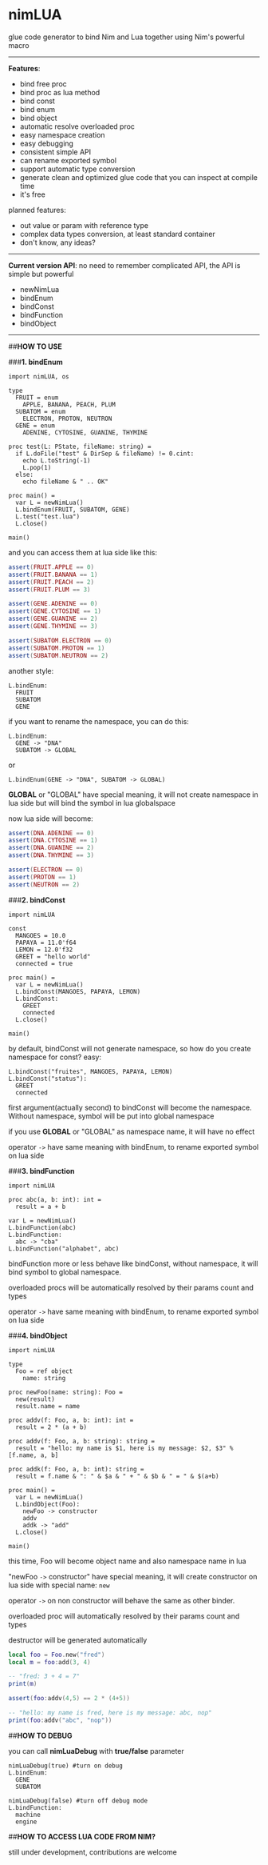 
# nimLUA
glue code generator to bind Nim and Lua together using Nim's powerful macro

- - -

**Features**:

* bind free proc
* bind proc as lua method
* bind const
* bind enum
* bind object
* automatic resolve overloaded proc
* easy namespace creation
* easy debugging
* consistent simple API
* can rename exported symbol
* support automatic type conversion
* generate clean and optimized glue code that you can inspect at compile time
* it's free

planned features:

* out value or param with reference type
* complex data types conversion, at least standard container
* don't know, any ideas?

- - -
**Current version API**:
no need to remember complicated API, the API is simple but powerful

* newNimLua
* bindEnum
* bindConst
* bindFunction
* bindObject

- - -

##**HOW TO USE**

###**1. bindEnum**

```nimrod
import nimLUA, os

type
  FRUIT = enum
    APPLE, BANANA, PEACH, PLUM
  SUBATOM = enum
    ELECTRON, PROTON, NEUTRON
  GENE = enum
    ADENINE, CYTOSINE, GUANINE, THYMINE

proc test(L: PState, fileName: string) =
  if L.doFile("test" & DirSep & fileName) != 0.cint:
    echo L.toString(-1)
    L.pop(1)
  else:
    echo fileName & " .. OK"
       
proc main() =
  var L = newNimLua()
  L.bindEnum(FRUIT, SUBATOM, GENE)
  L.test("test.lua")
  L.close()

main()
```
and you can access them at lua side like this:

```lua
assert(FRUIT.APPLE == 0)
assert(FRUIT.BANANA == 1)
assert(FRUIT.PEACH == 2)
assert(FRUIT.PLUM == 3)

assert(GENE.ADENINE == 0)
assert(GENE.CYTOSINE == 1)
assert(GENE.GUANINE == 2)
assert(GENE.THYMINE == 3)

assert(SUBATOM.ELECTRON == 0)
assert(SUBATOM.PROTON == 1)
assert(SUBATOM.NEUTRON == 2)
```

another style:

```nimrod
L.bindEnum:
  FRUIT
  SUBATOM
  GENE
```
if you want to rename the namespace, you can do this:
```nimrod
L.bindEnum:
  GENE -> "DNA"
  SUBATOM -> GLOBAL
```
or
```nimrod
L.bindEnum(GENE -> "DNA", SUBATOM -> GLOBAL)
```
**GLOBAL** or "GLOBAL" have special meaning, it will not create namespace in lua side but will bind the symbol in lua globalspace

now lua side will become:

```lua
assert(DNA.ADENINE == 0)
assert(DNA.CYTOSINE == 1)
assert(DNA.GUANINE == 2)
assert(DNA.THYMINE == 3)

assert(ELECTRON == 0)
assert(PROTON == 1)
assert(NEUTRON == 2)
```

###**2. bindConst**

```nimrod
import nimLUA

const
  MANGOES = 10.0
  PAPAYA = 11.0'f64
  LEMON = 12.0'f32
  GREET = "hello world"
  connected = true

proc main() =
  var L = newNimLua()
  L.bindConst(MANGOES, PAPAYA, LEMON)
  L.bindConst:
    GREET
    connected
  L.close()

main()
```

by default, bindConst will not generate namespace, so how do you create namespace for const? easy:

```nimrod
L.bindConst("fruites", MANGOES, PAPAYA, LEMON)
L.bindConst("status"):
  GREET
  connected
```
first argument(actually second) to bindConst will become the namespace. Without namespace, symbol will be put into global namespace

if you use **GLOBAL** or "GLOBAL" as namespace name, it will have no effect

operator `->` have same meaning with bindEnum, to rename exported symbol on lua side

###**3. bindFunction**
```nimrod
import nimLUA

proc abc(a, b: int): int =
  result = a + b

var L = newNimLua()
L.bindFunction(abc)
L.bindFunction:
  abc -> "cba"
L.bindFunction("alphabet", abc)
```
bindFunction more or less behave like bindConst, without namespace, it will bind symbol to global namespace.

overloaded procs will be automatically resolved by their params count and types

operator `->` have same meaning with bindEnum, to rename exported symbol on lua side

###**4. bindObject**

```nimrod
import nimLUA

type
  Foo = ref object
    name: string

proc newFoo(name: string): Foo =
  new(result)
  result.name = name
  
proc addv(f: Foo, a, b: int): int =
  result = 2 * (a + b)

proc addv(f: Foo, a, b: string): string =
  result = "hello: my name is $1, here is my message: $2, $3" % [f.name, a, b]
  
proc addk(f: Foo, a, b: int): string =
  result = f.name & ": " & $a & " + " & $b & " = " & $(a+b)

proc main() =
  var L = newNimLua()
  L.bindObject(Foo):
    newFoo -> constructor
    addv
    addk -> "add"
  L.close()

main()
```
this time, Foo will become object name and also namespace name in lua

"newFoo `->` constructor" have special meaning, it will create constructor on lua side with special name: `new`

operator `->` on non constructor will behave the same as other binder.

overloaded proc will automatically resolved by their params count and types

destructor will be generated automatically

```lua
local foo = Foo.new("fred")
local m = foo:add(3, 4)

-- "fred: 3 + 4 = 7"
print(m)

assert(foo:addv(4,5) == 2 * (4+5))

-- "hello: my name is fred, here is my message: abc, nop"
print(foo:addv("abc", "nop"))
```

##**HOW TO DEBUG**

you can call **nimLuaDebug** with **true/false** parameter

```nimrod
nimLuaDebug(true) #turn on debug
L.bindEnum:
  GENE
  SUBATOM
  
nimLuaDebug(false) #turn off debug mode
L.bindFunction:
  machine
  engine
```

##**HOW TO ACCESS LUA CODE FROM NIM?**

still under development, contributions are welcome

